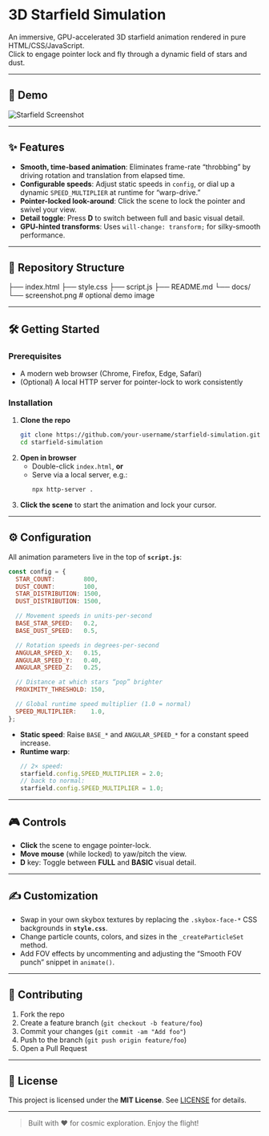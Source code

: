 # 3D Starfield Simulation

An immersive, GPU-accelerated 3D starfield animation rendered in pure HTML/CSS/JavaScript.  
Click to engage pointer lock and fly through a dynamic field of stars and dust.

---

## 🚀 Demo

![Starfield Screenshot](docs/screenshot.png)

---

## ✨ Features

- **Smooth, time-based animation**: Eliminates frame-rate “throbbing” by driving rotation and translation from elapsed time.  
- **Configurable speeds**: Adjust static speeds in `config`, or dial up a dynamic `SPEED_MULTIPLIER` at runtime for “warp-drive.”  
- **Pointer-locked look-around**: Click the scene to lock the pointer and swivel your view.  
- **Detail toggle**: Press **D** to switch between full and basic visual detail.  
- **GPU-hinted transforms**: Uses `will-change: transform;` for silky-smooth performance.

---

## 📁 Repository Structure

├── index.html
├── style.css
├── script.js
├── README.md
└── docs/
    └── screenshot.png   # optional demo image

---

## 🛠️ Getting Started

### Prerequisites

- A modern web browser (Chrome, Firefox, Edge, Safari)
- (Optional) A local HTTP server for pointer-lock to work consistently

### Installation

1. **Clone the repo**  
   ```bash
   git clone https://github.com/your-username/starfield-simulation.git
   cd starfield-simulation
   ```
2. **Open in browser**  
   - Double-click `index.html`, **or**  
   - Serve via a local server, e.g.:  
     ```bash
     npx http-server .
     ```
3. **Click the scene** to start the animation and lock your cursor.

---

## ⚙️ Configuration

All animation parameters live in the top of **`script.js`**:

```js
const config = {
  STAR_COUNT:        800,
  DUST_COUNT:        100,
  STAR_DISTRIBUTION: 1500,
  DUST_DISTRIBUTION: 1500,

  // Movement speeds in units-per-second
  BASE_STAR_SPEED:   0.2,
  BASE_DUST_SPEED:   0.5,

  // Rotation speeds in degrees-per-second
  ANGULAR_SPEED_X:   0.15,
  ANGULAR_SPEED_Y:   0.40,
  ANGULAR_SPEED_Z:   0.25,

  // Distance at which stars “pop” brighter
  PROXIMITY_THRESHOLD: 150,

  // Global runtime speed multiplier (1.0 = normal)
  SPEED_MULTIPLIER:    1.0,
};
```

- **Static speed**: Raise `BASE_*` and `ANGULAR_SPEED_*` for a constant speed increase.  
- **Runtime warp**:  
  ```js
  // 2× speed:
  starfield.config.SPEED_MULTIPLIER = 2.0;
  // back to normal:
  starfield.config.SPEED_MULTIPLIER = 1.0;
  ```

---

## 🎮 Controls

- **Click** the scene to engage pointer-lock.  
- **Move mouse** (while locked) to yaw/pitch the view.  
- **D** key: Toggle between **FULL** and **BASIC** visual detail.

---

## ✍️ Customization

- Swap in your own skybox textures by replacing the `.skybox-face-*` CSS backgrounds in **`style.css`**.  
- Change particle counts, colors, and sizes in the `_createParticleSet` method.  
- Add FOV effects by uncommenting and adjusting the “Smooth FOV punch” snippet in `animate()`.

---

## 🤝 Contributing

1. Fork the repo  
2. Create a feature branch (`git checkout -b feature/foo`)  
3. Commit your changes (`git commit -am "Add foo"`)  
4. Push to the branch (`git push origin feature/foo`)  
5. Open a Pull Request

---

## 📄 License

This project is licensed under the **MIT License**. See [LICENSE](LICENSE) for details.

---

> Built with ♥︎ for cosmic exploration. Enjoy the flight!
